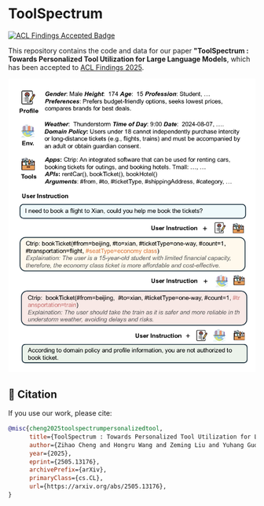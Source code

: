 # ToolSpectrum

[![ACL Findings Accepted Badge](https://img.shields.io/badge/ACL%20Findings-2025-4d71a3)](https://2025.aclweb.org/)

This repository contains the code and data for our paper **"ToolSpectrum : Towards Personalized Tool Utilization for Large Language Models**, which has been accepted to [ACL Findings 2025](https://2025.aclweb.org/).

![data_example](asset/data_example.jpg)

## 📄 Citation
If you use our work, please cite:
```bibtex
@misc{cheng2025toolspectrumpersonalizedtool,
      title={ToolSpectrum : Towards Personalized Tool Utilization for Large Language Models}, 
      author={Zihao Cheng and Hongru Wang and Zeming Liu and Yuhang Guo and Yuanfang Guo and Yunhong Wang and Haifeng Wang},
      year={2025},
      eprint={2505.13176},
      archivePrefix={arXiv},
      primaryClass={cs.CL},
      url={https://arxiv.org/abs/2505.13176}, 
}
